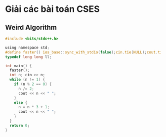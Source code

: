 # Giải các bài toán CSES

## Weird Algorithm

```c
#include <bits/stdc++.h>

using namespace std;
#define faster() ios_base::sync_with_stdio(false);cin.tie(NULL);cout.tie(NULL);
typedef long long ll;

int main() {
  faster();
  int n; cin >> n;
  while (n != 1) {
    if (n % 2 == 0) {
      n /= 2;
      cout << n << " ";
    }
    else {
      n = n * 3 + 1;
      cout << n << " ";
    }
  }
  return 0;
}
```

##

```c

```

##

```c

```
